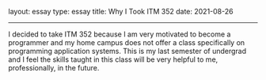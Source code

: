 layout: essay
type: essay
title: Why I Took ITM 352
date: 2021-08-26

---

I decided to take ITM 352 because I am very motivated to become a programmer and my home campus does not offer a class specifically on programming application systems. This is my last semester of undergrad and I feel the skills taught in this class will be very helpful to me, professionally, in the future.
